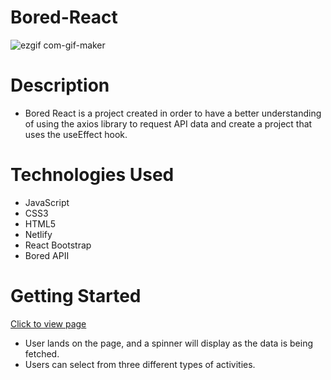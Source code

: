 # Bored-React 

![ezgif com-gif-maker](https://user-images.githubusercontent.com/53157290/144498942-b2485894-87c1-4ac3-a171-93939beed770.gif)


# Description 
* Bored React is a project created in order to have a better understanding of using the axios library to request API data and create a project that uses the useEffect hook.


# Technologies Used
* JavaScript
* CSS3
* HTML5
* Netlify
* React Bootstrap
* Bored APII

# Getting Started 

[Click to view page](bored-react.netlify.app)

* User lands on the page, and a spinner will display as the data is being fetched.
* Users can select from three different types of activities. 


